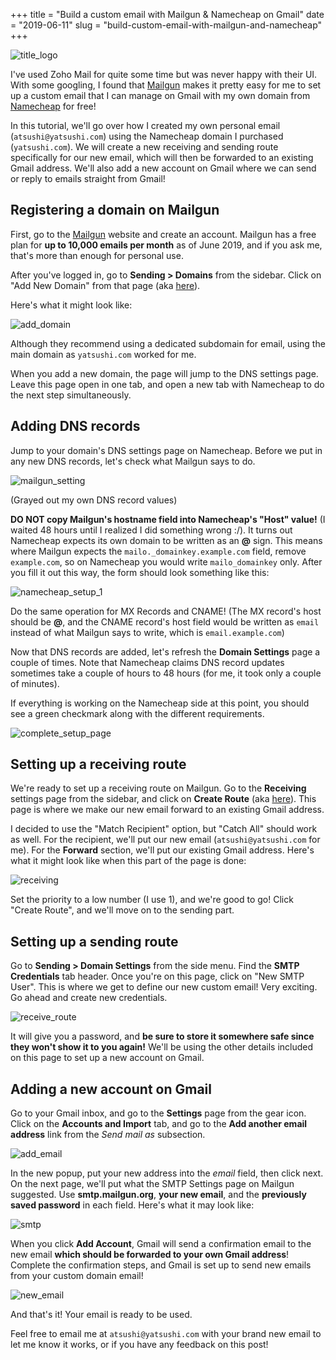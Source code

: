 +++
title = "Build a custom email with Mailgun & Namecheap on Gmail"
date = "2019-06-11"
slug = "build-custom-email-with-mailgun-and-namecheap"
+++

![title_logo](/images/2019-06-11-custom-email/title_logo.png)

I've used Zoho Mail for quite some time but was never happy with their UI. With some googling, I found that [Mailgun](https://www.mailgun.com) makes it pretty easy for me to set up a custom email that I can manage on Gmail with my own domain from [Namecheap](https://www.namecheap.com) for free!

In this tutorial, we'll go over how I created my own personal email (`atsushi@yatsushi.com`) using the Namecheap domain I purchased (`yatsushi.com`). We will create a new receiving and sending route specifically for our new email, which will then be forwarded to an existing Gmail address. We'll also add a new account on Gmail where we can send or reply to emails straight from Gmail!

## Registering a domain on Mailgun

First, go to the [Mailgun](https://www.mailgun.com) website and create an account. Mailgun has a free plan for **up to 10,000 emails per month** as of June 2019, and if you ask me, that's more than enough for personal use.

After you've logged in, go to **Sending > Domains** from the sidebar. Click on "Add New Domain" from that page (aka [here](https://app.mailgun.com/app/sending/domains/new)).

Here's what it might look like:

![add_domain](/images/2019-06-11-custom-email/add_domain.png)

Although they recommend using a dedicated subdomain for email, using the main domain as `yatsushi.com` worked for me.

When you add a new domain, the page will jump to the DNS settings page. Leave this page open in one tab, and open a new tab with Namecheap to do the next step simultaneously.

## Adding DNS records

Jump to your domain's DNS settings page on Namecheap. Before we put in any new DNS records, let's check what Mailgun says to do.

![mailgun_setting](/images/2019-06-11-custom-email/mailgun_setting.png)

(Grayed out my own DNS record values)

**DO NOT copy Mailgun's hostname field into Namecheap's "Host" value!** (I waited 48 hours until I realized I did something wrong :/). It turns out Namecheap expects its own domain to be written as an **@** sign. This means where Mailgun expects the `mailo._domainkey.example.com` field, remove `example.com`, so on Namecheap you would write `mailo_domainkey` only. After you fill it out this way, the form should look something like this:

![namecheap_setup_1](/images/2019-06-11-custom-email/namecheap_setup_1.png)

Do the same operation for MX Records and CNAME! (The MX record's host should be **@**, and the CNAME record's host field would be written as `email` instead of what Mailgun says to write, which is `email.example.com`)

Now that DNS records are added, let's refresh the **Domain Settings** page a couple of times. Note that Namecheap claims DNS record updates sometimes take a couple of hours to 48 hours (for me, it took only a couple of minutes).

If everything is working on the Namecheap side at this point, you should see a green checkmark along with the different requirements.

![complete_setup_page](/images/2019-06-11-custom-email/complete_setup_page.png)

## Setting up a receiving route

We're ready to set up a receiving route on Mailgun. Go to the **Receiving** settings page from the sidebar, and click on **Create Route** (aka [here](https://app.mailgun.com/app/receiving/routes/new)). This page is where we make our new email forward to an existing Gmail address.

I decided to use the "Match Recipient" option, but "Catch All" should work as well. For the recipient, we'll put our new email (`atsushi@yatsushi.com` for me). For the **Forward** section, we'll put our existing Gmail address. Here's what it might look like when this part of the page is done:

![receiving](/images/2019-06-11-custom-email/receiving.png)

Set the priority to a low number (I use 1), and we're good to go! Click "Create Route", and we'll move on to the sending part.

## Setting up a sending route

Go to **Sending > Domain Settings** from the side menu. Find the **SMTP Credentials** tab header. Once you're on this page, click on "New SMTP User". This is where we get to define our new custom email! Very exciting. Go ahead and create new credentials.

![receive_route](/images/2019-06-11-custom-email/receive_route.png)

It will give you a password, and **be sure to store it somewhere safe since they won't show it to you again!** We'll be using the other details included on this page to set up a new account on Gmail.

## Adding a new account on Gmail

Go to your Gmail inbox, and go to the **Settings** page from the gear icon. Click on the **Accounts and Import** tab, and go to the **Add another email address** link from the *Send mail as* subsection.

![add_email](/images/2019-06-11-custom-email/add_email.png)

In the new popup, put your new address into the *email* field, then click next. On the next page, we'll put what the SMTP Settings page on Mailgun suggested. Use **smtp.mailgun.org**, **your new email**, and the **previously saved password** in each field. Here's what it may look like:

![smtp](/images/2019-06-11-custom-email/smtp.png)

When you click **Add Account**, Gmail will send a confirmation email to the new email **which should be forwarded to your own Gmail address**! Complete the confirmation steps, and Gmail is set up to send new emails from your custom domain email!

![new_email](/images/2019-06-11-custom-email/new_email.png)

And that's it! Your email is ready to be used.

Feel free to email me at `atsushi@yatsushi.com` with your brand new email to let me know it works, or if you have any feedback on this post!
